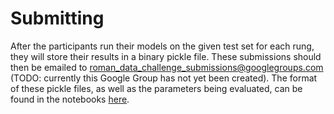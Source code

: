 # Submitting

After the participants run their models on the given test set for each rung, they will store their results in a binary pickle file. These submissions should then be emailed to roman_data_challenge_submissions@googlegroups.com (TODO: currently this Google Group has not yet been created). The format of these pickle files, as well as the parameters being evaluated, can be found in the notebooks [here](https://github.com/ahuang314/Roman_Data_Challenge/tree/main/Notebooks).